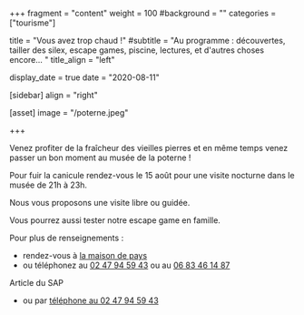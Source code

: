 +++
fragment = "content"
weight = 100
#background = ""
categories = ["tourisme"]

title = "Vous avez trop chaud !"
#subtitle = "Au programme : découvertes, tailler des silex, escape games, piscine, lectures, et d'autres choses encore... "
title_align = "left"

display_date = true
date = "2020-08-11"
    
[sidebar]
  align = "right"

[asset]
  image = "/poterne.jpeg"
  
+++

Venez profiter de la fraîcheur des vieilles pierres et en même temps venez passer un bon moment au musée de la poterne !

Pour fuir la canicule rendez-vous le 15 août pour une visite nocturne dans le musée de 21h à 23h.

Nous vous proposons une visite libre ou guidée.
  
Vous pourrez aussi tester notre escape game en famille. 

Pour plus de renseignements :

* rendez-vous à [la maison de pays](https://g.page/maisonpays?gm) 
* ou téléphonez au <a href="tel://02 47 94 59 43">02 47 94 59 43</a> ou au <a href="tel://06 83 46 14 87">06 83 46 14 87</a>

Article du SAP
* ou par <a href="tel://02 47 94 59 43">téléphone au 02 47 94 59 43</a>

